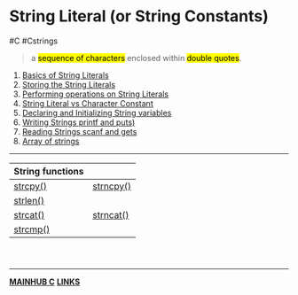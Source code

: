 # String Literal (or String Constants)
#C #Cstrings

> a <mark class="hltr-blue">sequence of characters</mark> enclosed within <mark class="hltr-blue">double quotes</mark>.

1. [Basics of String Literals](CSTRINGbasic.md)
2. [Storing the String Literals](CSTRINGstoringstring.md)
3. [Performing operations on String Literals](CSTRINGoperationstring.md)
4. [String Literal vs Character Constant](CSTRINGstringvschar.md)
5. [Declaring and Initializing String variables](CSTRINGdeclaring&initializingVAR.md)
6. [Writing Strings printf and puts)](CSTRINGwritingstring.md)
7. [Reading Strings scanf and gets](CSTRINGreadingstring.md)
8. [Array of strings](CSTRINGarray.md)
---
| String functions       |                          |
| ---------------------- | ------------------------ |
| [strcpy()](Cstrcpy.md) | [strncpy()](Cstrncpy.md) |
| [strlen()](Cstrlen)    |                          |
| [strcat()](Cstrcat.md) | [strncat()](Cstrncat.md) |
| [strcmp()](Cstrcmp.md)                       |                          |






<br>

### 
---
**[MAINHUB C](C.md)**
**[LINKS](Cstringslink.md)**